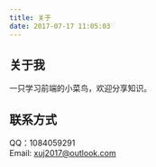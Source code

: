 ```yaml
---
title: 关于
date: 2017-07-17 11:05:03
---
```


## 关于我
一只学习前端的小菜鸟，欢迎分享知识。
## 联系方式
QQ：1084059291   
Email: xuj2017@outlook.com
